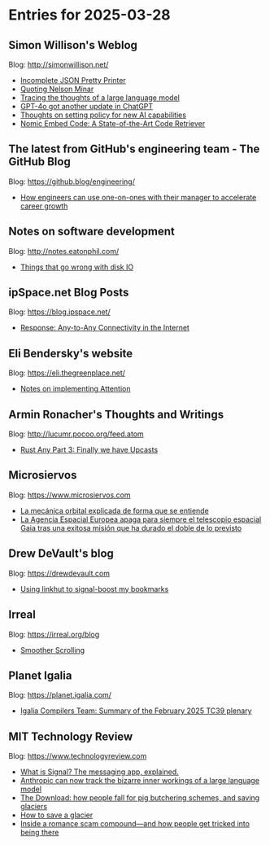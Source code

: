 # Entries for 2025-03-28
## Simon Willison's Weblog 
Blog: http://simonwillison.net/ 

- [Incomplete JSON Pretty Printer](https://simonwillison.net/2025/Mar/28/incomplete-json-pretty-printer/#atom-everything)
- [Quoting Nelson Minar](https://simonwillison.net/2025/Mar/28/nelson-minar/#atom-everything)
- [Tracing the thoughts of a large language model](https://simonwillison.net/2025/Mar/27/tracing-the-thoughts-of-a-large-language-model/#atom-everything)
- [GPT-4o got another update in ChatGPT](https://simonwillison.net/2025/Mar/27/gpt-4o-update/#atom-everything)
- [Thoughts on setting policy for new AI capabilities](https://simonwillison.net/2025/Mar/27/ai-policy/#atom-everything)
- [Nomic Embed Code: A State-of-the-Art Code Retriever](https://simonwillison.net/2025/Mar/27/nomic-embed-code/#atom-everything)
## The latest from GitHub's engineering team - The GitHub Blog 
Blog: https://github.blog/engineering/ 

- [How engineers can use one-on-ones with their manager to accelerate career growth](https://github.blog/developer-skills/career-growth/how-engineers-can-use-one-on-ones-with-their-manager-to-accelerate-career-growth/)
## Notes on software development 
Blog: http://notes.eatonphil.com/ 

- [Things that go wrong with disk IO](http://notes.eatonphil.com/2025-03-27-things-that-go-wrong-with-disk-io.html)
## ipSpace.net Blog Posts 
Blog: https://blog.ipspace.net/ 

- [Response: Any-to-Any Connectivity in the Internet](https://blog.ipspace.net/2025/03/response-end-to-end-connectivity/?utm_source=atom_feed)
## Eli Bendersky's website 
Blog: https://eli.thegreenplace.net/ 

- [Notes on implementing Attention](https://eli.thegreenplace.net/2025/notes-on-implementing-attention/)
## Armin Ronacher's Thoughts and Writings 
Blog: http://lucumr.pocoo.org/feed.atom 

- [Rust Any Part 3: Finally we have Upcasts](http://lucumr.pocoo.org/2025/3/27/any-upcast)
## Microsiervos 
Blog: https://www.microsiervos.com 

- [La mecánica orbital explicada de forma que se entiende](https://www.microsiervos.com/archivo/espacio/mecanica-orbital-explicadaforma-entiende.html)
- [La Agencia Espacial Europea apaga para siempre el telescopio espacial Gaia tras una exitosa misión que ha durado el doble de lo previsto](https://www.microsiervos.com/archivo/ciencia/apaga-telescopio-espacial-gaia.html)
## Drew DeVault's blog 
Blog: https://drewdevault.com 

- [Using linkhut to signal-boost my bookmarks](https://drewdevault.com/2025/03/27/2025-03-27-Using-linkhut.html)
## Irreal 
Blog: https://irreal.org/blog 

- [Smoother Scrolling](https://irreal.org/blog/?p=12874)
## Planet Igalia 
Blog: https://planet.igalia.com/ 

- [Igalia Compilers Team: Summary of the February 2025 TC39 plenary](https://blogs.igalia.com/compilers/2025/03/27/summary-of-the-february-2025-tc39-plenary/)
## MIT Technology Review 
Blog: https://www.technologyreview.com 

- [What is Signal? The messaging app, explained.](https://www.technologyreview.com/2025/03/27/1113919/what-is-signal-the-messaging-app-explained/)
- [Anthropic can now track the bizarre inner workings of a large language model](https://www.technologyreview.com/2025/03/27/1113916/anthropic-can-now-track-the-bizarre-inner-workings-of-a-large-language-model/)
- [The Download: how people fall for pig butchering schemes, and saving glaciers](https://www.technologyreview.com/2025/03/27/1113913/the-download-how-people-fall-for-pig-butchering-schemes-and-saving-glaciers/)
- [How to save a glacier](https://www.technologyreview.com/2025/03/27/1113864/how-to-save-a-glacier/)
- [Inside a romance scam compound—and how people get tricked into being there](https://www.technologyreview.com/2025/03/27/1113782/scam-compound-meta-facebook-pig-butchering-wechat/)